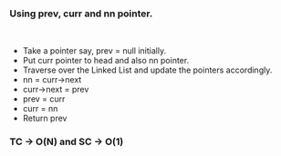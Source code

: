 ### Using prev, curr and nn pointer.
​
- Take a pointer say, prev = null initially.
- Put curr pointer to head and also nn pointer.
- Traverse over the Linked List and update the pointers accordingly.
- nn = curr->next
- curr->next = prev
- prev = curr
- curr = nn
- Return prev
​
### TC -> O(N) and SC -> O(1)
​